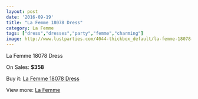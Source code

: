 ```yaml
---
layout: post
date: '2016-09-19'
title: "La Femme 18078 Dress"
category: La Femme
tags: ["dress","dresses","party","femme","charming"]
image: http://www.lustparties.com/4044-thickbox_default/la-femme-18078-dress.jpg
---
```

La Femme 18078 Dress

On Sales: **$358**
<a href="https://www.lustparties.com/en/la-femme/1341-la-femme-18078-dress.html"><amp-img layout="responsive" width="600" height="600" src="//www.lustparties.com/4044-thickbox_default/la-femme-18078-dress.jpg" alt="La Femme 18078 Dress 0" /></a>
<a href="https://www.lustparties.com/en/la-femme/1341-la-femme-18078-dress.html"><amp-img layout="responsive" width="600" height="600" src="//www.lustparties.com/4045-thickbox_default/la-femme-18078-dress.jpg" alt="La Femme 18078 Dress 1" /></a>

Buy it: [La Femme 18078 Dress](https://www.lustparties.com/en/la-femme/1341-la-femme-18078-dress.html "La Femme 18078 Dress")

View more: [La Femme](https://www.lustparties.com/en/4-la-femme "La Femme")